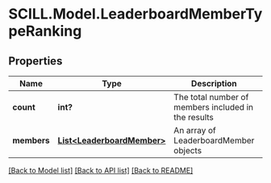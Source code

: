 # SCILL.Model.LeaderboardMemberTypeRanking
## Properties

Name | Type | Description | Notes
------------ | ------------- | ------------- | -------------
**count** | **int?** | The total number of members included in the results | [optional] 
**members** | [**List&lt;LeaderboardMember&gt;**](LeaderboardMember.md) | An array of LeaderboardMember objects | [optional] 

[[Back to Model list]](../README.md#documentation-for-models) [[Back to API list]](../README.md#documentation-for-api-endpoints) [[Back to README]](../README.md)

